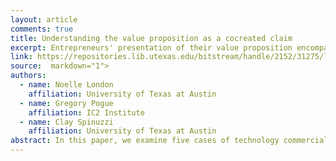 ```yaml
---
layout: article
comments: true
title: Understanding the value proposition as a cocreated claim
excerpt: Entrepreneurs' presentation of their value proposition encompasses both a product-focussed (goods-dominant) logic, and a service-dominant logic centered on how the innovation will co-create value with stakeholders.
link: https://repositories.lib.utexas.edu/bitstream/handle/2152/31275/london-2015-value-proposition-as-a-co-created-claim.pdf?sequence=2
source:  markdown="1">
authors:
  - name: Noelle London
    affiliation: University of Texas at Austin
  - name: Gregory Pogue
    affiliation: IC2 Institute
  - name: Clay Spinuzzi
    affiliation: University of Texas at Austin
abstract: In this paper, we examine five cases of technology commercialization in terms of how entrepreneurs advance a specific kind of claim: the value proposition. The value proposition can describe the characteristics of the innovation itself (Goods- Dominant Logic) or propose how the innovation will co-create value with stakeholders (Service-Dominant Logic); in the examined cases, the value proposition transitions between these two logics, addressing different needs in the ongoing argument. We conclude by discussing the needs that each “logic” serves and the implications for better understanding entrepreneurship communication.
---
```

